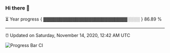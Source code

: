 ### Hi there 👋

⏳ Year progress { ▓▓▓▓▓▓▓▓▓▓▓▓▓▓▓▓▓▓▓▓▓▓▓▓▓▓░░░░ } 86.89 %

---

⏰ Updated on Saturday, November 14, 2020, 12:42 AM UTC

![Progress Bar CI](https://github.com/arthurbuhl/arthurbuhl/workflows/Progress%20Bar%20CI/badge.svg)
